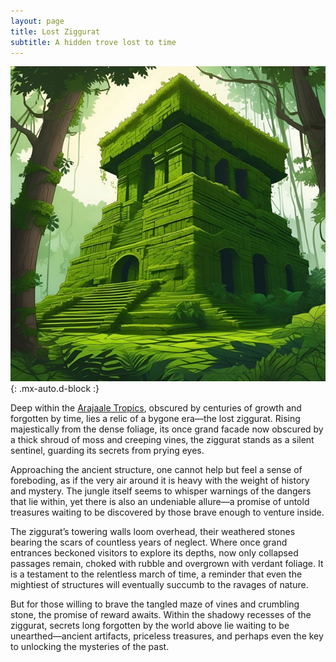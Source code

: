 ```yaml
---
layout: page
title: Lost Ziggurat
subtitle: A hidden trove lost to time
---
```


![Lost Ziggurat](/assets/img/regions/lost-ziggurat.jpeg){: .mx-auto.d-block :}

Deep within the [Arajaale Tropics](/codex/regions/arajaale-tropics), obscured by centuries of growth and forgotten by time, lies a relic of a bygone era—the lost ziggurat. Rising majestically from the dense foliage, its once grand facade now obscured by a thick shroud of moss and creeping vines, the ziggurat stands as a silent sentinel, guarding its secrets from prying eyes.

Approaching the ancient structure, one cannot help but feel a sense of foreboding, as if the very air around it is heavy with the weight of history and mystery. The jungle itself seems to whisper warnings of the dangers that lie within, yet there is also an undeniable allure—a promise of untold treasures waiting to be discovered by those brave enough to venture inside.

The ziggurat’s towering walls loom overhead, their weathered stones bearing the scars of countless years of neglect. Where once grand entrances beckoned visitors to explore its depths, now only collapsed passages remain, choked with rubble and overgrown with verdant foliage. It is a testament to the relentless march of time, a reminder that even the mightiest of structures will eventually succumb to the ravages of nature.

But for those willing to brave the tangled maze of vines and crumbling stone, the promise of reward awaits. Within the shadowy recesses of the ziggurat, secrets long forgotten by the world above lie waiting to be unearthed—ancient artifacts, priceless treasures, and perhaps even the key to unlocking the mysteries of the past.
